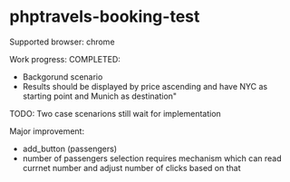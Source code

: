 # phptravels-booking-test

Supported browser: chrome

Work progress:
  COMPLETED:
  * Backgorund scenario
  * Results should be displayed by price ascending and have NYC as starting point and Munich as destination"

  TODO:
  Two case scenarions still wait for implementation
  
  Major improvement:
  * add_button (passengers)
  * number of passengers selection requires mechanism which can read currnet number and adjust number of clicks based on that
